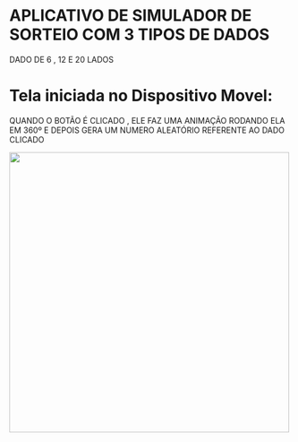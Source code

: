 # APLICATIVO DE SIMULADOR DE SORTEIO COM 3 TIPOS DE DADOS

DADO DE 6 , 12 E 20 LADOS

# Tela iniciada no Dispositivo Movel:
QUANDO O BOTÃO É CLICADO , ELE FAZ UMA ANIMAÇÃO RODANDO ELA EM 360º E DEPOIS GERA UM NUMERO ALEATÓRIO
REFERENTE AO DADO CLICADO
<div> 
  <img height="500em" src= "https://cdn.discordapp.com/attachments/1016798429160153241/1022552647670181969/Screenshot_20220922-135901.png" />
</div>

  
